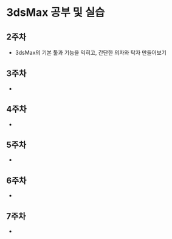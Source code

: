 # 3dsMax 공부 및 실습

## 2주차
- 3dsMax의 기본 툴과 기능을 익히고, 간단한 의자와 탁자 만들어보기

## 3주차
-
## 4주차
-
## 5주차
-
## 6주차
-
## 7주차
-
